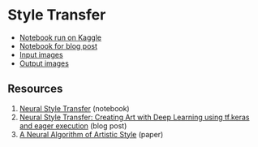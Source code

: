 # Style Transfer

- [Notebook run on Kaggle](https://www.kaggle.com/pradhyo/keras-style-transfer?scriptVersionId=9461535)
- [Notebook for blog post](https://github.com/Pradhyo/machine-learning-practice-notebooks/blob/master/style-transfer/2019-01-12-keras-style-transfer.ipynb)
- [Input images](https://github.com/Pradhyo/machine-learning-practice-notebooks/tree/master/style-transfer/images)
- [Output images](https://github.com/Pradhyo/machine-learning-practice-notebooks/tree/master/style-transfer/output)

## Resources
1. [Neural Style Transfer](https://nbviewer.jupyter.org/github/fchollet/deep-learning-with-python-notebooks/blob/master/8.3-neural-style-transfer.ipynb) (notebook)
2. [Neural Style Transfer: Creating Art with Deep Learning using tf.keras and eager execution](https://medium.com/tensorflow/neural-style-transfer-creating-art-with-deep-learning-using-tf-keras-and-eager-execution-7d541ac31398) (blog post)
3. [A Neural Algorithm of Artistic Style](https://arxiv.org/abs/1508.06576) (paper)
